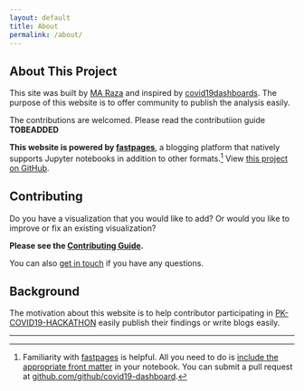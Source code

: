 ```yaml
---
layout: default
title: About
permalink: /about/
---
```


## About This Project

This site was built by [MA Raza](https://www.linkedin.com/in/amjadraza/) and inspired by [covid19dashboards](https://covid19dashboards.com/about/). The purpose of this website is to offer community to publish the analysis easily.  

The contributions are welcomed. Please read the contributiion guide __TOBEADDED__

**This website is powered by [fastpages](https://github.com/fastai/fastpages)**, a blogging platform that natively supports Jupyter notebooks in addition to other formats.[^1] View [this project on GitHub](https://github.com/github/covid19-dashboard).

## Contributing

Do you have a visualization that you would like to add? Or would you like to improve or fix an existing visualization?  

**Please see the [Contributing Guide](https://github.com/github/covid19-dashboard/blob/master/CONTRIBUTING.md).**

You can also [get in touch](https://www.linkedin.com/in/amjadraza/) if you have any questions.

## Background

The motivation about this website is to help contributor participating in [PK-COVID19-HACKATHON](https://opendata.com.pk/pages/covid19) easily publish their findings or write blogs easily.

---

[^1]: Familiarity with [fastpages](https://github.com/fastai/fastpages) is helpful. All you need to do is [include the appropriate front matter](https://github.com/fastai/fastpages#customizing-blog-posts-with-front-matter) in your notebook. You can submit a pull request at [github.com/github/covid19-dashboard](https://github.com/github/covid19-dashboard).
